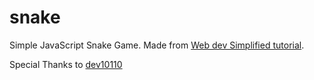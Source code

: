 # snake
Simple JavaScript Snake Game.
Made from [Web dev Simplified tutorial](https://www.youtube.com/watch?v=QTcIXok9wNY).

Special Thanks to [dev10110](https://github.com/dev10110)
